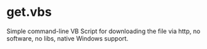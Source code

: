 get.vbs
=======

Simple command-line VB Script for downloading the file via http, no software, no libs, native Windows support.
